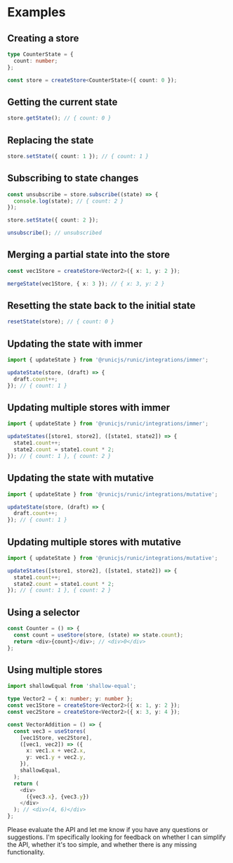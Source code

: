 # Examples

## Creating a store

```typescript
type CounterState = {
  count: number;
};

const store = createStore<CounterState>({ count: 0 });
```

## Getting the current state

```typescript
store.getState(); // { count: 0 }
```

## Replacing the state

```typescript
store.setState({ count: 1 }); // { count: 1 }
```

## Subscribing to state changes

```typescript
const unsubscribe = store.subscribe((state) => {
  console.log(state); // { count: 2 }
});

store.setState({ count: 2 });

unsubscribe(); // unsubscribed
```

## Merging a partial state into the store

```typescript
const vec1Store = createStore<Vector2>({ x: 1, y: 2 });

mergeState(vec1Store, { x: 3 }); // { x: 3, y: 2 }
```

## Resetting the state back to the initial state

```typescript
resetState(store); // { count: 0 }
```

## Updating the state with immer

```typescript
import { updateState } from '@runicjs/runic/integrations/immer';

updateState(store, (draft) => {
  draft.count++;
}); // { count: 1 }
```

## Updating multiple stores with immer

```typescript
import { updateState } from '@runicjs/runic/integrations/immer';

updateStates([store1, store2], ([state1, state2]) => {
  state1.count++;
  state2.count = state1.count * 2;
}); // { count: 1 }, { count: 2 }
```

## Updating the state with mutative

```typescript
import { updateState } from '@runicjs/runic/integrations/mutative';

updateState(store, (draft) => {
  draft.count++;
}); // { count: 1 }
```

## Updating multiple stores with mutative

```typescript
import { updateState } from '@runicjs/runic/integrations/mutative';

updateStates([store1, store2], ([state1, state2]) => {
  state1.count++;
  state2.count = state1.count * 2;
}); // { count: 1 }, { count: 2 }
```

## Using a selector

```typescript
const Counter = () => {
  const count = useStore(store, (state) => state.count);
  return <div>{count}</div>; // <div>0</div>
};
```

## Using multiple stores

```typescript
import shallowEqual from 'shallow-equal';

type Vector2 = { x: number; y: number };
const vec1Store = createStore<Vector2>({ x: 1, y: 2 });
const vec2Store = createStore<Vector2>({ x: 3, y: 4 });

const VectorAddition = () => {
  const vec3 = useStores(
    [vec1Store, vec2Store],
    ([vec1, vec2]) => ({
      x: vec1.x + vec2.x,
      y: vec1.y + vec2.y,
    }),
    shallowEqual,
  );
  return (
    <div>
      ({vec3.x}, {vec3.y})
    </div>
  ); // <div>(4, 6)</div>
};
```

Please evaluate the API and let me know if you have any questions or suggestions.
I'm specifically looking for feedback on whether I can simplify the API,
whether it's too simple, and whether there is any missing functionality.
